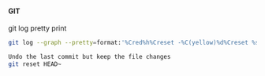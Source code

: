 #### GIT
git log pretty print 
```sh
git log --graph --pretty=format:'%Cred%h%Creset -%C(yellow)%d%Creset %s %Cgreen(%cr) %C(bold blue)<%an>%Creset' --abbrev-commit

Undo the last commit but keep the file changes
git reset HEAD~
